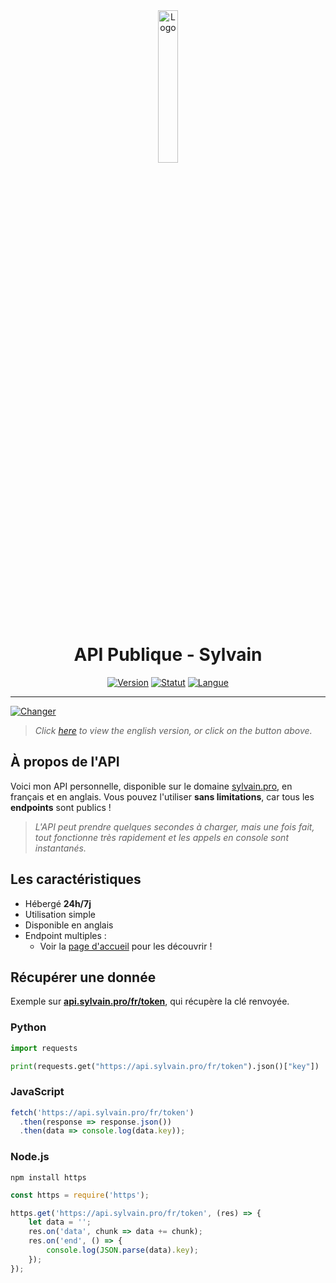 <div align="center">
  <a href="https://api.sylvain.pro"><img src="https://github.com/20syldev/api/blob/main/src/api.png" alt="Logo" width="25%" height="auto"></a>

# API Publique - Sylvain
  [![Version](https://img.shields.io/badge/Version%20:-v1.3.6-ee6464?labelColor=23272A)](https://github.com/20syldev/api/releases/latest)
  [![Statut](https://img.shields.io/badge/Statut%20:-En%20ligne-42b85f?labelColor=23272A)](https://api.sylvain.pro)
  [![Langue](https://img.shields.io/badge/Langue%20:-FR-3857ab?labelColor=23272A)](https://github.com/20syldev/api#readme)
</div>

---

[![Changer](https://img.shields.io/badge/Lang%20:-EN-3857ab?labelColor=23272A)](https://github.com/20syldev/api/blob/main/README.en.md)
> *Click [here](https://github.com/20syldev/api/blob/main/README.en.md) to view the english version, or click on the button above.*

## À propos de l'API
Voici mon API personnelle, disponible sur le domaine [sylvain.pro](https://api.sylvain.pro), en français et en anglais. 
Vous pouvez l'utiliser **sans limitations**, car tous les **endpoints** sont publics !
> *L'API peut prendre quelques secondes à charger, mais une fois fait, tout fonctionne très rapidement et les appels en console sont instantanés.*

## Les caractéristiques
- Hébergé **24h/7j**
- Utilisation simple
- Disponible en anglais
- Endpoint multiples :
  - Voir la [page d'accueil](https://api.sylvain.pro/fr) pour les découvrir !

## Récupérer une donnée
Exemple sur **[api.sylvain.pro/fr/token](https://api.sylvain.pro/fr/token)**, qui récupère la clé renvoyée.
### Python
```py
import requests

print(requests.get("https://api.sylvain.pro/fr/token").json()["key"])
```

### JavaScript
```js
fetch('https://api.sylvain.pro/fr/token')
  .then(response => response.json())
  .then(data => console.log(data.key));
```

### Node.js
```
npm install https
```
```js
const https = require('https');

https.get('https://api.sylvain.pro/fr/token', (res) => {
    let data = '';
    res.on('data', chunk => data += chunk);
    res.on('end', () => {
        console.log(JSON.parse(data).key);
    });
});
```
